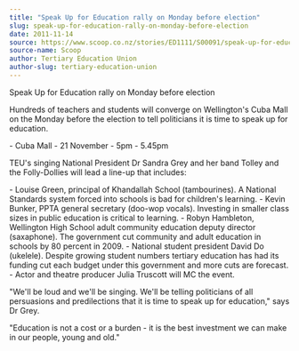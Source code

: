 ```yaml
---
title: "Speak Up for Education rally on Monday before election"
slug: speak-up-for-education-rally-on-monday-before-election
date: 2011-11-14
source: https://www.scoop.co.nz/stories/ED1111/S00091/speak-up-for-education-rally-on-monday-before-election.htm
source-name: Scoop
author: Tertiary Education Union
author-slug: tertiary-education-union
---
```


<p>Speak Up for Education rally on Monday before election<p>

<p>Hundreds of teachers and students will converge on
Wellington's Cuba Mall on the Monday before the election to
tell politicians it is time to speak up for education.<p>

<p>-
Cuba Mall - 21 November - 5pm - 5.45pm<p>

<p>TEU's singing
National President Dr Sandra Grey and her band Tolley and
the Folly-Dollies will lead a line-up that includes:<p>

<p>-
Louise Green, principal of Khandallah School (tambourines).
A National Standards system forced into schools is bad for
children's learning. - Kevin Bunker, PPTA general secretary
(doo-wop vocals). Investing in smaller class sizes in public
education is critical to learning. - Robyn Hambleton,
Wellington High School adult community education deputy
director (saxaphone). The government cut community and adult
education in schools by 80 percent in 2009. - National
student president David Do (ukelele). Despite growing
student numbers tertiary education has had its funding cut
each budget under this government and more cuts are
forecast. - Actor and theatre producer Julia Truscott will
MC the event.<p>

<p>"We'll be loud and we'll be singing. We'll
be telling politicians of all persuasions and predilections
that it is time to speak up for education," says Dr Grey.<p>

<p>"Education is not a cost or a burden - it is the best
investment we can make in our people, young and old."<p>


